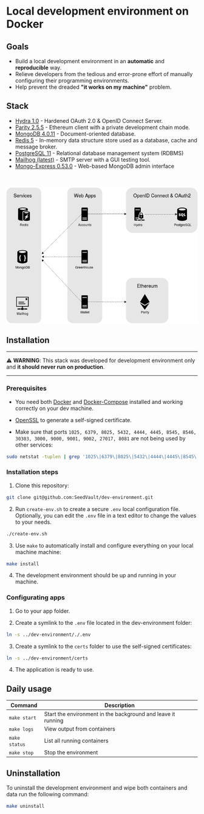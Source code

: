 # Local development environment on Docker

## Goals

* Build a local development environment in an **automatic** and **reproducible** way.
* Relieve developers from the tedious and error-prone effort of manually
configuring their programming environments.
* Help prevent the dreaded **"it works on my machine"** problem.

## Stack

* [Hydra 1.0](https://gethydra.sh/) - Hardened OAuth 2.0 & OpenID Connect Server.
* [Parity 2.5.5](https://www.parity.io/ethereum/) - Ethereum client with a private development chain mode.
* [MongoDB 4.0.11](https://www.mongodb.com/) - Document-oriented database.
* [Redis 5](https://redis.io/) - In-memory data structure store used as a database, cache and message broker.
* [PostgreSQL 11](https://www.postgresql.org) - Relational database management system (RDBMS)
* [Mailhog (latest)](https://github.com/mailhog/MailHog) - SMTP server with a GUI testing tool.
* [Mongo-Express 0.53.0](https://github.com/mongo-express/mongo-express) - Web-based MongoDB admin interface

<p align="center">
  <br><br>
  <img src="network.png">
</p>

## Installation

---
⚠️ **WARNING**: This stack was developed for development environment only and
**it should never run on production**.

---

### Prerequisites

* You need both [Docker](https://docs.docker.com/) and [Docker-Compose](https://docs.docker.com/compose/) installed and working correctly on your dev machine.

* [OpenSSL](https://www.openssl.org/) to generate a self-signed certificate.

* Make sure that ports `1025, 6379, 8025, 5432, 4444, 4445, 8545, 8546, 30303, 3000, 9000, 9001, 9002, 27017, 8081` are not being used by other services:

```bash
sudo netstat -tuplen | grep '1025\|6379\|8025\|5432\|4444\|4445\|8545\|8546\|30303\|3000\|9000\|9001\|9002\|27017\|8081|'
```

### Installation steps

1. Clone this repository:

```bash
git clone git@github.com:SeedVault/dev-environment.git
```

2. Run `create-env.sh` to create a secure `.env` local configuration file. Optionally,
you can edit the `.env` file in a text editor to change the values to your needs.

```bash
./create-env.sh
```
3. Use `make` to automatically install and configure everything on your local
machine machine:

```bash
make install
```
4. The development environment should be up and running in your machine.


### Configurating apps

1. Go to your app folder.

2. Create a symlink to the `.env` file located in the dev-environment folder:

```bash
ln -s ../dev-environment/./.env
```

3. Create a symlink to the `certs` folder to use the self-signed certificates:

```bash
ln -s ../dev-environment/certs
```
4. The application is ready to use.


## Daily usage

| Command | Description |
|---|---|
| `make start`| Start the environment in the background and leave it running |
| `make logs`| View output from containers |
| `make status`| List all running containers |
| `make stop`| Stop the environment |


## Uninstallation

To uninstall the development environment and wipe both containers and data run
the following command:

```bash
make uninstall
```
